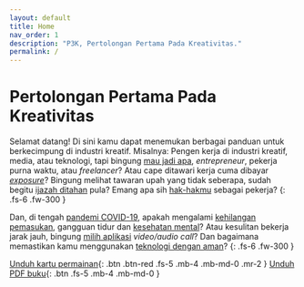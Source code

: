```yaml
---
layout: default
title: Home
nav_order: 1
description: "P3K, Pertolongan Pertama Pada Kreativitas."
permalink: /
---
```


# Pertolongan Pertama Pada Kreativitas

Selamat datang! Di sini kamu dapat menemukan berbagai panduan untuk berkecimpung di industri kreatif. Misalnya: Pengen kerja di industri kreatif, media, atau teknologi, tapi bingung [mau jadi apa](docs/mau-jadi-apa), _entrepreneur_, pekerja purna waktu, atau _freelancer_? Atau cape ditawari kerja cuma dibayar [_exposure_](docs/magang-exposure)? Bingung melihat tawaran upah yang tidak seberapa, sudah begitu [ijazah ditahan](docs/hak-normatif#penahanan-ijazah) pula? Emang apa sih [hak-hakmu](docs/hak-normatif) sebagai pekerja?
{: .fs-6 .fw-300 }

Dan, di tengah [pandemi COVID-19](docs/covid19), apakah mengalami [kehilangan pemasukan](docs/covid19#peluang-kerja--bantuan-dana), gangguan tidur dan [kesehatan mental](docs/covid19#kesehatan-mental--fisik)? Atau kesulitan bekerja jarak jauh, bingung [milih aplikasi](docs/groupchat-videocall) _video/audio call_? Dan bagaimana memastikan kamu menggunakan [teknologi dengan aman](docs/keamanan-digital)?
{: .fs-6 .fw-300 }

[Unduh kartu permainan](#){: .btn .btn-red .fs-5 .mb-4 .mb-md-0 .mr-2 } [Unduh PDF buku](#){: .btn .fs-5 .mb-4 .mb-md-0 }
